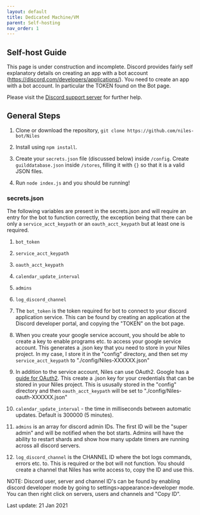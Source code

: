 ```yaml
---
layout: default
title: Dedicated Machine/VM
parent: Self-hosting
nav_order: 1
---
```


## Self-host Guide

This page is under construction and incomplete.  Discord provides fairly self explanatory details on creating an app with a bot account (https://discord.com/developers/applications/).  You need to create an app with a bot account.  In particular the TOKEN found on the Bot page.

Please visit the [Discord support server](https://discord.gg/jNyntBn) for further help.

## General Steps

1. Clone or download the repository, `git clone https://github.com/niles-bot/Niles`

2. Install using `npm install`.

3. Create your `secrets.json` file (discussed below) inside `/config`.  Create `guilddatabase.json` inside `/stores`, filling it with `{}` so that it is a valid JSON files.

4. Run `node index.js` and you should be running!


### secrets.json

The following variables are present in the secrets.json and will require an entry for the bot to function correctly, the exception being that there can be only a `service_acct_keypath` or an `oauth_acct_keypath` but at least one is required.

1. `bot_token`
2. `service_acct_keypath`
3. `oauth_acct_keypath`
4. `calendar_update_interval`
5. `admins`
6. `log_discord_channel`


1. The `bot_token` is the token required for bot to connect to your discord application service.  This can be found by creating an application at the Discord developer portal, and copying the "TOKEN" on the bot page.

2. When you create your google service account, you should be able to create a key to enable programs etc. to access your google service account.  This generates a .json key that you need to store in your Niles project.  In my case, I store it in the "config" directory, and then set my `service_acct_keypath` to "./config/Niles-XXXXXX.json"

3. In addition to the service account, Niles can use OAuth2. Google has a [guide for OAuth2](https://support.google.com/cloud/answer/6158849).  This create a .json key for your credentials that can be stored in your Niles project.  This is ususally stored in the "config" directory and then `oauth_acct_keypath` will be set to "./config/Niles-oauth-XXXXXX.json"

4. `calendar_update_interval` - the time in milliseconds between automatic updates.  Default is 300000 (5 minutes).

5. `admins` is an array for discord admin IDs. The first ID will be the "super admin" and will be notified when the bot starts. Admins will have the ability to restart shards and show how many update timers are running across all discord servers.

6. `log_discord_channel` is the CHANNEL ID where the bot logs commands, errors etc. to.  This is required or the bot will not function.  You should create a channel that Niles has write access to, copy the ID and use this.

NOTE: Discord user, server and channel ID's can be found by enabling discord developer mode by going to settings>appearance>developer mode.  You can then right click on servers, users and channels and "Copy ID".

Last update: 21 Jan 2021
